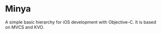 # Minya
A simple basic hierarchy for iOS development with Objective-C. It is based on MVCS and KVO.

